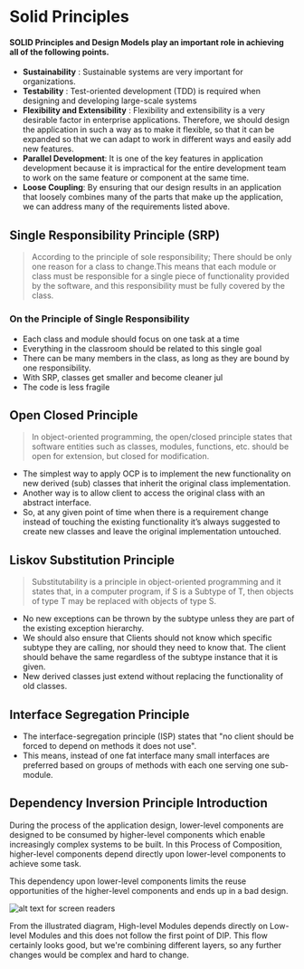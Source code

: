 # Solid Principles
#### SOLID Principles and Design Models play an important role in achieving all of the following points.
* **Sustainability** : Sustainable systems are very important for organizations.</br>
* **Testability** : Test-oriented development (TDD) is required when designing and developing large-scale systems</br>
* **Flexibility and Extensibility** : Flexibility and extensibility is a very desirable factor in enterprise applications. Therefore, we should design the application in such a way as to make it flexible, so that it can be expanded so that we can adapt to work in different ways and easily add new features.</br>
* **Parallel Development**: It is one of the key features in application development because it is impractical for the entire development team to work on the same feature or component at the same time.</br>
* **Loose Coupling**: By ensuring that our design results in an application that loosely combines many of the parts that make up the application, we can address many of the requirements listed above.</br>
## Single Responsibility Principle (SRP)
> According to the principle of sole responsibility;
There should be only one reason for a class to change.This means that each module or class must be responsible for a single piece of functionality provided by the software, and this responsibility must be fully covered by the class.
### On the Principle of Single Responsibility
* Each class and module should focus on one task at a time
* Everything in the classroom should be related to this single goal
* There can be many members in the class, as long as they are bound by one responsibility.
* With SRP, classes get smaller and become cleaner jul
* The code is less fragile

## Open Closed Principle
> In object-oriented programming, the open/closed principle states that software entities such as classes, modules, functions, etc. should be open for extension, but closed for modification.
* The simplest way to apply OCP is to implement the new functionality on new derived (sub) classes that inherit the original class implementation.
* Another way is to allow client to access the original class with an abstract interface.
* So, at any given point of time when there is a requirement change instead of touching the existing functionality it’s always suggested to create new classes and leave the original implementation untouched.

## Liskov Substitution Principle
>  Substitutability is a principle in object-oriented programming and it states that, in a computer program, if S is a Subtype of T, then objects of type T may be replaced with objects of type S.
 * No new exceptions can be thrown by the subtype unless they are part of the existing exception hierarchy.
* We should also ensure that Clients should not know which specific subtype they are calling, nor should they need to know that. The client should behave the same regardless of the subtype instance that it is given.
* New derived classes just extend without replacing the functionality of old classes.
## Interface Segregation Principle
* The interface-segregation principle (ISP) states that "no client should be forced to depend on methods it does not use".
* This means, instead of one fat interface many small interfaces are preferred based on groups of methods with each one serving one sub-module.

## Dependency Inversion Principle Introduction
During the process of the application design, lower-level components are designed to be consumed by higher-level components which enable increasingly complex systems to be built. In this Process of Composition, higher-level components depend directly upon lower-level components to achieve some task. 

This dependency upon lower-level components limits the reuse opportunities of the higher-level components and ends up in a bad design.

![alt text for screen readers](https://2.bp.blogspot.com/-t7SjX8d-qO4/WmelpGLuMYI/AAAAAAAApVg/w1dKddt0kLQvY5WZqdZcACx85tIlzuvPACLcBGAs/s1600/dependency%2Binversion%2Bprinciple.png "Text to show on mouseover")

From the illustrated diagram, High-level Modules depends directly on Low-level Modules and this does not follow the first point of DIP. 
This flow certainly looks good, but we're combining different layers, so any further changes would be complex and hard to change.
